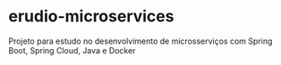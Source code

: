 # erudio-microservices
Projeto para estudo no desenvolvimento de microsserviços com Spring Boot, Spring Cloud, Java e Docker
